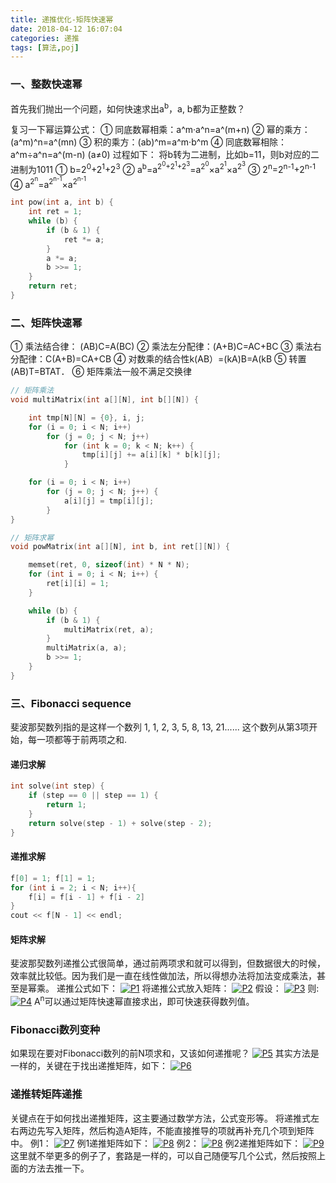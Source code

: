 ```yaml
---
title: 递推优化-矩阵快速幂
date: 2018-04-12 16:07:04
categories: 递推
tags: [算法,poj]
---
```

### 一、整数快速幂
首先我们抛出一个问题，如何快速求出a<sup>b</sup>，a, b都为正整数？
<!--more-->
复习一下幂运算公式：
① 同底数幂相乘：a^m·a^n=a^(m+n)
② 幂的乘方：(a^m)^n=a^(mn)
③ 积的乘方：(ab)^m=a^m·b^m
④ 同底数幂相除：a^m÷a^n=a^(m-n) (a≠0)
过程如下：
将b转为二进制，比如b=11，则b对应的二进制为1011
① b=2<sup>0</sup>+2<sup>1</sup>+2<sup>3</sup>
② a<sup>b</sup>=a<sup>2<sup>0</sup>+2<sup>1</sup>+2<sup>3</sup></sup>=a<sup>2<sup>0</sup></sup>&times;a<sup>2<sup>1</sup></sup>&times;a<sup>2<sup>3</sup></sup>
③ 2<sup>n</sup>=2<sup>n-1</sup>+2<sup>n-1</sup>
④ a<sup>2<sup>n</sup></sup>=a<sup>2<sup>n-1</sup></sup>&times;a<sup>2<sup>n-1</sup></sup>
```cpp
int pow(int a, int b) {
    int ret = 1;
    while (b) {
        if (b & 1) {
            ret *= a;
        }
        a *= a;
        b >>= 1;
    }
    return ret;
}
```
### 二、矩阵快速幂
① 乘法结合律： (AB)C=A(BC) 
② 乘法左分配律：(A+B)C=AC+BC 
③ 乘法右分配律：C(A+B)=CA+CB
④ 对数乘的结合性k(AB）=(kA)B=A(kB
⑤ 转置 (AB)T=BTAT．
⑥ 矩阵乘法一般不满足交换律
```cpp
// 矩阵乘法
void multiMatrix(int a[][N], int b[][N]) {

    int tmp[N][N] = {0}, i, j;
    for (i = 0; i < N; i++)
        for (j = 0; j < N; j++)
            for (int k = 0; k < N; k++) {
                tmp[i][j] += a[i][k] * b[k][j];
            }

    for (i = 0; i < N; i++)
        for (j = 0; j < N; j++) {
            a[i][j] = tmp[i][j];
        }
}
```
```cpp
// 矩阵求幂
void powMatrix(int a[][N], int b, int ret[][N]) {

    memset(ret, 0, sizeof(int) * N * N);
    for (int i = 0; i < N; i++) {
        ret[i][i] = 1;
    }

    while (b) {
        if (b & 1) {
            multiMatrix(ret, a);
        }
        multiMatrix(a, a);
        b >>= 1;
    }
}
```
### 三、Fibonacci sequence
斐波那契数列指的是这样一个数列 1, 1, 2, 3, 5, 8, 13, 21......
这个数列从第3项开始，每一项都等于前两项之和.
#### 递归求解
```cpp
int solve(int step) {
    if (step == 0 || step == 1) {
        return 1;
    }
    return solve(step - 1) + solve(step - 2);
}
```
#### 递推求解
```cpp
f[0] = 1; f[1] = 1;
for (int i = 2; i < N; i++){
    f[i] = f[i - 1] + f[i - 2]
}
cout << f[N - 1] << endl;
```
#### 矩阵求解
斐波那契数列递推公式很简单，通过前两项求和就可以得到，但数据很大的时候，效率就比较低。因为我们是一直在线性做加法，所以得想办法将加法变成乘法，甚至是幂乘。
递推公式如下：
<a href="http://www.codecogs.com/eqnedit.php?latex=f(n)=f(n-1)&plus;f(n-2)" target="_blank"><img src="http://latex.codecogs.com/gif.latex?f(n)=f(n-1)&plus;f(n-2)" title="P1" /></a>
将递推公式放入矩阵：
<a href="http://www.codecogs.com/eqnedit.php?latex=\left\{&space;\begin{matrix}&space;1&space;&&space;1&space;\\&space;1&space;&&space;0&space;\end{matrix}&space;\right\}&space;\times&space;\dbinom{f(n-1)}{f(n-2)}=&space;\dbinom{f(n-1)&plus;f(n-2)}{f(n-1)}=&space;\dbinom{f(n)}{f(n-1)}" target="_blank"><img src="http://latex.codecogs.com/gif.latex?\left\{&space;\begin{matrix}&space;1&space;&&space;1&space;\\&space;1&space;&&space;0&space;\end{matrix}&space;\right\}&space;\times&space;\dbinom{f(n-1)}{f(n-2)}=&space;\dbinom{f(n-1)&plus;f(n-2)}{f(n-1)}=&space;\dbinom{f(n)}{f(n-1)}" title="P2" /></a>
假设：
<a href="http://www.codecogs.com/eqnedit.php?latex=A=\begin{Bmatrix}&space;1&space;&&space;1&space;\\&space;1&space;&&space;0&space;\end{Bmatrix}" target="_blank"><img src="http://latex.codecogs.com/gif.latex?A=\begin{Bmatrix}&space;1&space;&&space;1&space;\\&space;1&space;&&space;0&space;\end{Bmatrix}" title="P3" /></a>
则:
<a href="http://www.codecogs.com/eqnedit.php?latex=A^n\times&space;\dbinom{f(1)}{f(0)}=&space;\dbinom{f(n&plus;1)}{f(n)}" target="_blank"><img src="http://latex.codecogs.com/gif.latex?A^n\times&space;\dbinom{f(1)}{f(0)}=&space;\dbinom{f(n&plus;1)}{f(n)}" title="P4" /></a>
A<sup>n</sup>可以通过矩阵快速幂直接求出，即可快速获得数列值。
### Fibonacci数列变种
如果现在要对Fibonacci数列的前N项求和，又该如何递推呢？
<a href="http://www.codecogs.com/eqnedit.php?latex=s(n)=f(1)&plus;f(2)&plus;...&plus;f(n)" target="_blank"><img src="http://latex.codecogs.com/gif.latex?s(n)=f(1)&plus;f(2)&plus;...&plus;f(n)" title="P5" /></a>
其实方法是一样的，关键在于找出递推矩阵，如下：
<a href="http://www.codecogs.com/eqnedit.php?latex=\begin{Bmatrix}&space;1&space;&&space;1&space;&0\\&space;0&space;&&space;1&1\\&space;0&1&0\\&space;\end{Bmatrix}&space;\times&space;\begin{Bmatrix}&space;s(n-1)\\&space;f(n)\\&space;f(n-1)\\&space;\end{Bmatrix}=&space;\begin{Bmatrix}&space;s(n-1)&plus;f(n)\\&space;f(n)&plus;f(n-1)\\&space;f(n)\\&space;\end{Bmatrix}=&space;\begin{Bmatrix}&space;s(n)\\&space;f(n&plus;1)\\&space;f(n)\\&space;\end{Bmatrix}" target="_blank"><img src="http://latex.codecogs.com/gif.latex?\begin{Bmatrix}&space;1&space;&&space;1&space;&0\\&space;0&space;&&space;1&1\\&space;0&1&0\\&space;\end{Bmatrix}&space;\times&space;\begin{Bmatrix}&space;s(n-1)\\&space;f(n)\\&space;f(n-1)\\&space;\end{Bmatrix}=&space;\begin{Bmatrix}&space;s(n-1)&plus;f(n)\\&space;f(n)&plus;f(n-1)\\&space;f(n)\\&space;\end{Bmatrix}=&space;\begin{Bmatrix}&space;s(n)\\&space;f(n&plus;1)\\&space;f(n)\\&space;\end{Bmatrix}" title="P6" /></a>
### 递推转矩阵递推
关键点在于如何找出递推矩阵，这主要通过数学方法，公式变形等。
将递推式左右两边先写入矩阵，然后构造A矩阵，不能直接推导的项就再补充几个项到矩阵中。
例1：
<a href="http://www.codecogs.com/eqnedit.php?latex=f(n)=f(n-1)&plus;f(n-3)" target="_blank"><img src="http://latex.codecogs.com/gif.latex?f(n)=f(n-1)&plus;f(n-3)" title="P7" /></a>
例1递推矩阵如下：
<a href="http://www.codecogs.com/eqnedit.php?latex=\begin{Bmatrix}&space;1&space;&&space;0&space;&1\\&space;1&space;&&space;0&0\\&space;0&1&0\\&space;\end{Bmatrix}&space;\times&space;\begin{Bmatrix}&space;f(n-1)\\&space;f(n-2)\\&space;f(n-3)\\&space;\end{Bmatrix}&space;=&space;\begin{Bmatrix}&space;f(n-1)&plus;f(n-3)\\&space;f(n-1)\\&space;f(n-2)\\&space;\end{Bmatrix}&space;=&space;\begin{Bmatrix}&space;f(n)\\&space;f(n-1)\\&space;f(n-2)\\&space;\end{Bmatrix}" target="_blank"><img src="http://latex.codecogs.com/gif.latex?\begin{Bmatrix}&space;1&space;&&space;0&space;&1\\&space;1&space;&&space;0&0\\&space;0&1&0\\&space;\end{Bmatrix}&space;\times&space;\begin{Bmatrix}&space;f(n-1)\\&space;f(n-2)\\&space;f(n-3)\\&space;\end{Bmatrix}&space;=&space;\begin{Bmatrix}&space;f(n-1)&plus;f(n-3)\\&space;f(n-1)\\&space;f(n-2)\\&space;\end{Bmatrix}&space;=&space;\begin{Bmatrix}&space;f(n)\\&space;f(n-1)\\&space;f(n-2)\\&space;\end{Bmatrix}" title="P8" /></a>
例2：
<a href="http://www.codecogs.com/eqnedit.php?latex=f(n)=f(n-1)&plus;n^2" target="_blank"><img src="http://latex.codecogs.com/gif.latex?f(n)=f(n-1)&plus;n^2" title="P8" /></a>
例2递推矩阵如下：
<a href="http://www.codecogs.com/eqnedit.php?latex=\begin{Bmatrix}&space;1&space;&&space;1&space;&0&0\\&space;0&space;&&space;1&2&1\\&space;0&0&1&1\\&space;0&0&0&1&space;\end{Bmatrix}&space;\times&space;\begin{Bmatrix}&space;f(n-1)\\&space;n^2\\&space;n\\&space;1&space;\end{Bmatrix}&space;=&space;\begin{Bmatrix}&space;f(n-1)&plus;n^2\\&space;n^2&plus;2n&plus;1\\&space;n&plus;1\\&space;1&space;\end{Bmatrix}&space;=&space;\begin{Bmatrix}&space;f(n)\\&space;(n&plus;1)^2\\&space;n&plus;1\\&space;1&space;\end{Bmatrix}" target="_blank"><img src="http://latex.codecogs.com/gif.latex?\begin{Bmatrix}&space;1&space;&&space;1&space;&0&0\\&space;0&space;&&space;1&2&1\\&space;0&0&1&1\\&space;0&0&0&1&space;\end{Bmatrix}&space;\times&space;\begin{Bmatrix}&space;f(n-1)\\&space;n^2\\&space;n\\&space;1&space;\end{Bmatrix}&space;=&space;\begin{Bmatrix}&space;f(n-1)&plus;n^2\\&space;n^2&plus;2n&plus;1\\&space;n&plus;1\\&space;1&space;\end{Bmatrix}&space;=&space;\begin{Bmatrix}&space;f(n)\\&space;(n&plus;1)^2\\&space;n&plus;1\\&space;1&space;\end{Bmatrix}" title="P9" /></a>
这里就不举更多的例子了，套路是一样的，可以自己随便写几个公式，然后按照上面的方法去推一下。


